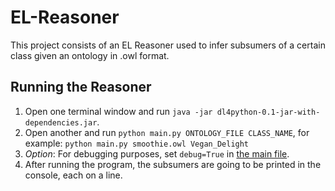 # EL-Reasoner
This project consists of an EL Reasoner used to infer subsumers of a certain class given an ontology in .owl format. 

## Running the Reasoner
1. Open one terminal window and run `java -jar dl4python-0.1-jar-with-dependencies.jar`.
2. Open another and run `python main.py ONTOLOGY_FILE CLASS_NAME`, for example: `python main.py smoothie.owl Vegan_Delight`
3. _Option_: For debugging purposes, set `debug=True` in [the main file](main.py).
4. After running the program, the subsumers are going to be printed in the console, each on a line. 
